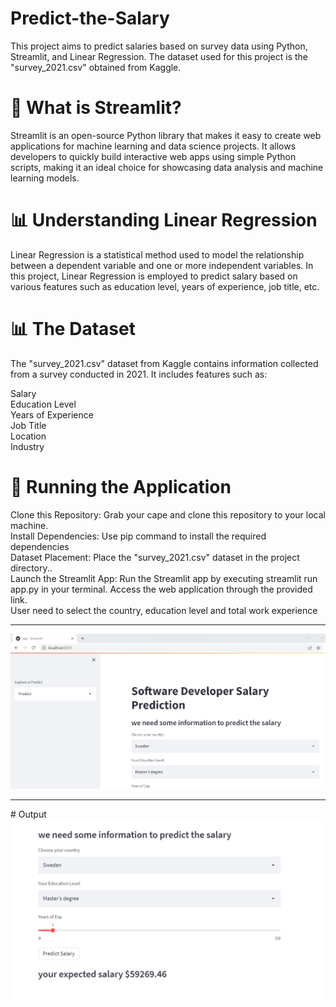 # Predict-the-Salary

This project aims to predict salaries based on survey data using Python, Streamlit, and Linear Regression. The dataset used for this project is the "survey_2021.csv" obtained from Kaggle.

# 🌟 What is Streamlit?

Streamlit is an open-source Python library that makes it easy to create web applications for machine learning and data science projects. It allows developers to quickly build interactive web apps using simple Python scripts, making it an ideal choice for showcasing data analysis and machine learning models.

# 📊 Understanding Linear Regression

Linear Regression is a statistical method used to model the relationship between a dependent variable and one or more independent variables. In this project, Linear Regression is employed to predict salary based on various features such as education level, years of experience, job title, etc.


# 📊 The  Dataset
The "survey_2021.csv" dataset from Kaggle contains information collected from a survey conducted in 2021. It includes features such as:

Salary<br>
Education Level<br>
Years of Experience<br>
Job Title<br>
Location<br>
Industry<br>

# 🚀 Running the Application

Clone this Repository: Grab your cape and clone this repository to your local machine.<br>
Install Dependencies: Use  pip command to install the required dependencies<br>
Dataset Placement: Place the "survey_2021.csv" dataset in the project directory..<br>
Launch the Streamlit App: Run the Streamlit app by executing streamlit run app.py in your terminal. Access the web application through the provided link.<br>
User need to select the country, education level and total work experience<br>
<hr>
<img src="https://github.com/codeasarjun/Predict-the-Salary/blob/master/salary_pr_other_options.png">
<hr>
# Output

<img src="https://github.com/codeasarjun/Predict-the-Salary/blob/master/salary_pr_predicted.png">
